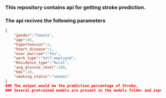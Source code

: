 ### This repository contains api for getting stroke prediction.
### The api recives the following parameters
```json
{
    "gender":"Female",
    "age":45,
    "hypertension":1,
    "heart_disease":1,
    "ever_married":"Yes",
    "work_type":"Self-employed",
    "Residence_type":"Rural",
    "avg_glucose_level":160,
    "bmi":18,
    "smoking_status":"smokes"
}
### The output would be the prediction percentage of Stroke.
### Several pretrained models are present in the models folder and input data in the input.